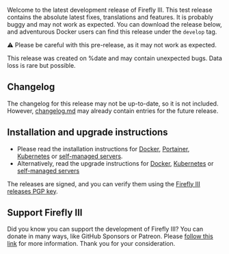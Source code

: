Welcome to the latest development release of Firefly III. This test release contains the absolute latest fixes, translations and features. It is probably buggy and may not work as expected. You can download the release below, and adventurous Docker users can find this release under the `develop` tag.

:warning: Please be careful with this pre-release, as it may not work as expected.

This release was created on %date and may contain unexpected bugs. Data loss is rare but possible.

## Changelog

The changelog for this release may not be up-to-date, so it is not included. However, [changelog.md](https://github.com/firefly-iii/firefly-iii/blob/develop/changelog.md) may already contain entries for the future release.

## Installation and upgrade instructions

* Please read the installation instructions for [Docker](https://docs.firefly-iii.org/how-to/firefly-iii/installation/docker/), [Portainer](https://docs.firefly-iii.org/how-to/firefly-iii/installation/portainer/), [Kubernetes](https://docs.firefly-iii.org/how-to/firefly-iii/installation/kubernetes/) or [self-managed servers](https://docs.firefly-iii.org/how-to/firefly-iii/installation/self-managed/).
* Alternatively, read the upgrade instructions for [Docker](https://docs.firefly-iii.org/how-to/firefly-iii/upgrade/docker/), [Kubernetes](https://docs.firefly-iii.org/how-to/firefly-iii/upgrade/kubernetes/) or [self-managed servers](https://docs.firefly-iii.org/how-to/firefly-iii/upgrade/self-managed/)

The releases are signed, and you can verify them using the [Firefly III releases PGP key](https://docs.firefly-iii.org/explanation/more-information/signatures/).

## Support Firefly III

Did you know you can support the development of Firefly III? You can donate in many ways, like GitHub Sponsors or Patreon. Please [follow this link](https://bit.ly/donate-to-Firefly-III) for more information. Thank you for your consideration.
